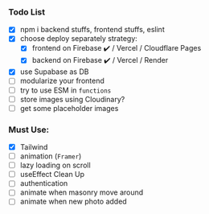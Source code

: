 ### Todo List

- [x] npm i backend stuffs, frontend stuffs, eslint
- [x] choose deploy separately strategy:
  - [x] frontend on Firebase ✔️ / Vercel / Cloudflare Pages
  - [x] backend on Firebase ✔️ / Vercel / Render
- [x] use Supabase as DB
- [ ] modularize your frontend
- [ ] try to use ESM in `functions`
- [ ] store images using Cloudinary?
- [ ] get some placeholder images

### Must Use:

- [x] Tailwind
- [ ] animation (`Framer`)
- [ ] lazy loading on scroll
- [ ] useEffect Clean Up
- [ ] authentication
- [ ] animate when masonry move around
- [ ] animate when new photo added
